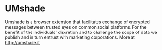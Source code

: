 UMshade
=======

Umshade is a browser extension that facilitates exchange of encrypted messages between trusted eyes on common social platforms. For the benefit of the individuals' discretion and to challenge the scope of data we publish and in turn entrust with marketing corporations.
More at http://umshade.it